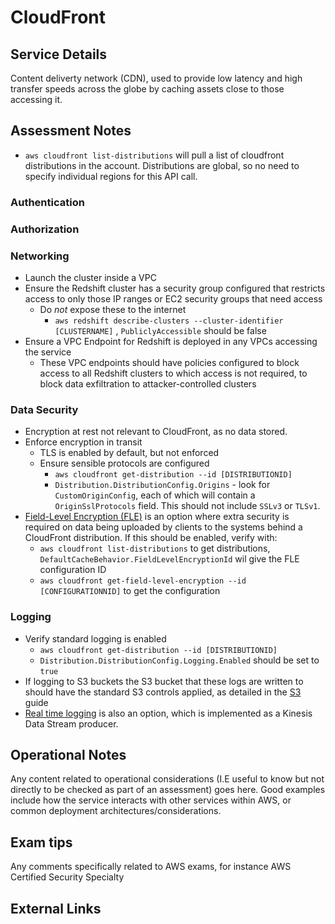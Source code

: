 # CloudFront

## Service Details

Content deliverty network (CDN), used to provide low latency and high transfer speeds across the globe by caching assets close to those accessing it.

## Assessment Notes

- `aws cloudfront list-distributions` will pull a list of cloudfront distributions in the account. Distributions are global, so no need to specify individual regions for this API call.

### Authentication

### Authorization


### Networking

- Launch the cluster inside a VPC
- Ensure the Redshift cluster has a security group configured that restricts access to only those IP ranges or EC2 security groups that need access
	- Do _not_ expose these to the internet
		- `aws redshift describe-clusters --cluster-identifier [CLUSTERNAME]` , `PubliclyAccessible` should be false
- Ensure a VPC Endpoint for Redshift is deployed in any VPCs accessing the service
	- These VPC endpoints should have policies configured to block access to all Redshift clusters to which access is not required, to block data exfiltration to attacker-controlled clusters

### Data Security

- Encryption at rest not relevant to CloudFront, as no data stored.
- Enforce encryption in transit
	- TLS is enabled by default, but not enforced
	- Ensure sensible protocols are configured
		- `aws cloudfront get-distribution --id [DISTRIBUTIONID]`
		- `Distribution.DistributionConfig.Origins` - look for `CustomOriginConfig`, each of which will contain a `OriginSslProtocols` field. This should not include `SSLv3` or `TLSv1`.
- [Field-Level Encryption (FLE)](https://docs.aws.amazon.com/AmazonCloudFront/latest/DeveloperGuide/field-level-encryption.html) is an option where extra security is required on data being uploaded by clients to the systems behind a CloudFront distribution. If this should be enabled, verify with:
  - `aws cloudfront list-distributions` to get distributions, `DefaultCacheBehavior.FieldLevelEncryptionId` wil give the FLE configuration ID
  - `aws cloudfront get-field-level-encryption --id [CONFIGURATIONNID]` to get the configuration

### Logging

- Verify standard logging is enabled
	- `aws cloudfront get-distribution --id [DISTRIBUTIONID]`
	- `Distribution.DistributionConfig.Logging.Enabled` should be set to `true`
- If logging to S3 buckets the S3 bucket that these logs are written to should have the standard S3 controls applied, as detailed in the [S3](./S3) guide
- [Real time logging](https://docs.aws.amazon.com/AmazonCloudFront/latest/DeveloperGuide/real-time-logs.html) is also an option, which is implemented as a Kinesis Data Stream producer. 

## Operational Notes

Any content related to operational considerations (I.E useful to know but not directly to be checked as part of an assessment) goes here. Good examples include how the service interacts with other services within AWS, or common deployment architectures/considerations.

## Exam tips

Any comments specifically related to AWS exams, for instance AWS Certified Security Specialty

## External Links